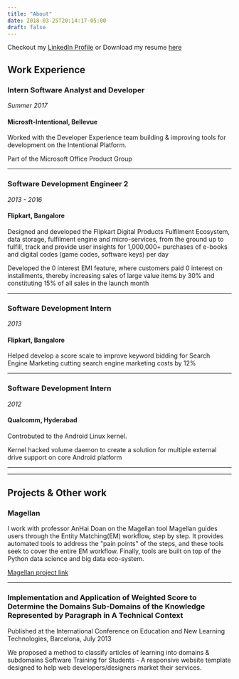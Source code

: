 ```yaml
---
title: "About"
date: 2018-03-25T20:14:17-05:00
draft: false
---
```

Checkout my [LinkedIn Profile](https://www.linkedin.com/in/pavan-kemparaju/) or
Download my resume [here](https://docs.google.com/document/d/1wRyP-rPrye1DdbCO_TL5OelHN4nZjD1VgyKN7PNjLMs/export?format=pdf)


## Work Experience

### Intern Software Analyst and Developer
_Summer 2017_
#### Microsft-Intentional, Bellevue

Worked with the Developer Experience team building & improving tools for development on the Intentional Platform.

Part of the Microsoft Office Product Group

___

### Software Development Engineer 2
_2013 - 2016_
#### Flipkart, Bangalore

Designed and developed the Flipkart Digital Products Fulfilment Ecosystem, data storage, fulfilment engine and micro-services, from the ground up to fulfill, track and provide user insights for 1,000,000+ purchases of e-books and digital codes (game codes, software keys) per day

Developed the 0 interest EMI feature, where customers paid 0 interest on installments, thereby increasing sales of large value items by 30% and constituting 15% of all sales in the launch month

___

### Software Development Intern
_2013_
#### Flipkart, Bangalore

Helped develop a score scale to improve keyword bidding for Search Engine Marketing cutting search engine marketing costs by 12%

____

### Software Development Intern
_2012_
#### Qualcomm, Hyderabad

Controbuted to the Android Linux kernel.

Kernel hacked volume daemon to create a solution for multiple external drive support on core Android platform

___
___

## Projects & Other work

### Magellan

I work with professor AnHai Doan on the Magellan tool
Magellan guides users through the Entity Matching(EM) workflow, step by step. It provides automated tools to address the "pain points" of the steps, and these tools seek to cover the entire EM workflow. Finally, tools are built on top of the Python data science and big data eco-system.

[Magellan project link](https://sites.google.com/site/anhaidgroup/projects/magellan)
___

### Implementation and Application of Weighted Score to Determine the Domains Sub-Domains of the Knowledge Represented by Paragraph in A Technical Context

Published at the International Conference on Education and New Learning Technologies, Barcelona, July 2013

We proposed a method to classify articles of learning into domains & subdomains
Software Training for Students - A responsive website template designed to help web developers/designers market their services. 